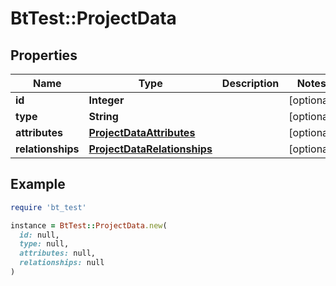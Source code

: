 # BtTest::ProjectData

## Properties

| Name | Type | Description | Notes |
| ---- | ---- | ----------- | ----- |
| **id** | **Integer** |  | [optional] |
| **type** | **String** |  | [optional] |
| **attributes** | [**ProjectDataAttributes**](ProjectDataAttributes.md) |  | [optional] |
| **relationships** | [**ProjectDataRelationships**](ProjectDataRelationships.md) |  | [optional] |

## Example

```ruby
require 'bt_test'

instance = BtTest::ProjectData.new(
  id: null,
  type: null,
  attributes: null,
  relationships: null
)
```

